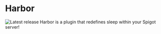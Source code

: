 # Harbor 
![Latest release](https://img.shields.io/badge/release-1.4-orange.svg)
Harbor is a plugin that redefines sleep within your Spigot server!

